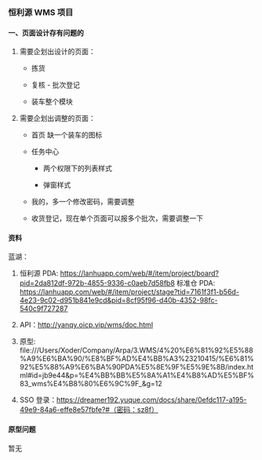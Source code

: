 ### 恒利源 WMS 项目

#### 一、页面设计存有问题的

1. 需要企划出设计的页面：
   
   - 拣货
   
   - 复核 - 批次登记
   
   - 装车整个模块

2. 需要企划出调整的页面：
   
   - 首页 缺一个装车的图标
   
   - 任务中心
     
     - 两个权限下的列表样式
     
     - 弹窗样式
   
   - 我的，多一个修改密码，需要调整
   
   - 收货登记，现在单个页面可以报多个批次，需要调整一下

#### 资料
蓝湖：

1. 恒利源 PDA: https://lanhuapp.com/web/#/item/project/board?pid=2da812df-972b-4855-9336-c0aeb7d58fb8
   标准仓 PDA: https://lanhuapp.com/web/#/item/project/stage?tid=7161f3f1-b56d-4e23-9c02-d951b841e9cd&pid=8cf95f96-d40b-4352-98fc-540c9f727287

2. API：http://yanqy.oicp.vip/wms/doc.html

3. 原型: file:///Users/Xoder/Company/Arpa/3.WMS/4%20%E6%81%92%E5%88%A9%E6%BA%90/%E8%BF%AD%E4%BB%A3%23210415/%E6%81%92%E5%88%A9%E6%BA%90PDA%E5%8E%9F%E5%9E%8B/index.html#id=jb9e44&p=%E4%BB%BB%E5%8A%A1%E4%B8%AD%E5%BF%83_wms%E4%B8%80%E6%9C%9F_&g=12

4. SSO 登录：https://dreamer192.yuque.com/docs/share/0efdc117-a195-49e9-84a6-effe8e57fbfe?#（密码：sz8f）

#### 原型问题

暂无

